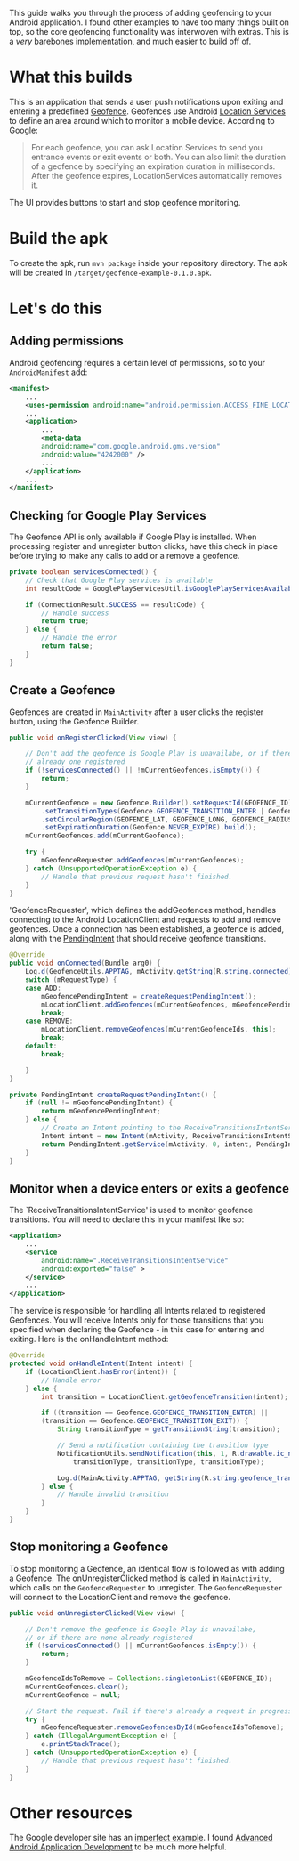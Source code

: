 This guide walks you through the process of adding geofencing to your Android application. I found other examples to have too many things built on top, so the core geofencing functionality was interwoven with extras. This is a *very* barebones implementation, and much easier to build off of.

# What this builds

This is an application that sends a user push notifications upon exiting and entering a predefined [Geofence](http://developer.android.com/reference/com/google/android/gms/location/Geofence.html). Geofences use Android [Location Services](https://developer.android.com/reference/com/google/android/gms/location/LocationServices.html) to define an area around which to monitor a mobile device. According to Google:

> For each geofence, you can ask Location Services to send you entrance events or exit events or both. You can also limit the duration of a geofence by specifying an expiration duration in milliseconds. After the geofence expires, LocationServices automatically removes it.

The UI provides buttons to start and stop geofence monitoring. 

# Build the apk

To create the apk, run `mvn package` inside your repository directory. The apk will be created in `/target/geofence-example-0.1.0.apk`.

# Let's do this

## Adding permissions

Android geofencing requires a certain level of permissions, so to your `AndroidManifest` add:
```xml
<manifest>
	...
	<uses-permission android:name="android.permission.ACCESS_FINE_LOCATION" />
	...
	<application>
		...
		<meta-data			
		android:name="com.google.android.gms.version"
		android:value="4242000" />
		...
	</application>
	...
</manifest>
```

## Checking for Google Play Services

The Geofence API is only available if Google Play is installed. When processing register and unregister button clicks, have this check in place before trying to make any calls to add or a remove a geofence.
```java
private boolean servicesConnected() {
    // Check that Google Play services is available
    int resultCode = GooglePlayServicesUtil.isGooglePlayServicesAvailable(this);

    if (ConnectionResult.SUCCESS == resultCode) {
        // Handle success
        return true;
    } else {
        // Handle the error
        return false;
    }
}
``` 

## Create a Geofence

Geofences are created in `MainActivity` after a user clicks the register button, using the Geofence Builder.
```java
public void onRegisterClicked(View view) {

    // Don't add the geofence is Google Play is unavailabe, or if there is
    // already one registered
    if (!servicesConnected() || !mCurrentGeofences.isEmpty()) {
        return;
    }

    mCurrentGeofence = new Geofence.Builder().setRequestId(GEOFENCE_ID)
        .setTransitionTypes(Geofence.GEOFENCE_TRANSITION_ENTER | Geofence.GEOFENCE_TRANSITION_EXIT)
        .setCircularRegion(GEOFENCE_LAT, GEOFENCE_LONG, GEOFENCE_RADIUS)
        .setExpirationDuration(Geofence.NEVER_EXPIRE).build();
    mCurrentGeofences.add(mCurrentGeofence);

    try {
        mGeofenceRequester.addGeofences(mCurrentGeofences);
    } catch (UnsupportedOperationException e) {
        // Handle that previous request hasn't finished.
    }
}
```
'GeofenceRequester', which defines the addGeofences method, handles connecting to the Android LocationClient and requests to add and remove geofences. Once a connection has been established, a geofence is added, along with the [PendingIntent](http://developer.android.com/reference/android/app/PendingIntent.html) that should receive geofence transitions.
```java
@Override
public void onConnected(Bundle arg0) {
    Log.d(GeofenceUtils.APPTAG, mActivity.getString(R.string.connected));
    switch (mRequestType) {
    case ADD:
        mGeofencePendingIntent = createRequestPendingIntent();
        mLocationClient.addGeofences(mCurrentGeofences, mGeofencePendingIntent, this);
        break;
    case REMOVE:
        mLocationClient.removeGeofences(mCurrentGeofenceIds, this);
        break;
    default:
        break;

    }
}

private PendingIntent createRequestPendingIntent() {
    if (null != mGeofencePendingIntent) {
        return mGeofencePendingIntent;
    } else {
        // Create an Intent pointing to the ReceiveTransitionsIntentService
        Intent intent = new Intent(mActivity, ReceiveTransitionsIntentService.class);
        return PendingIntent.getService(mActivity, 0, intent, PendingIntent.FLAG_UPDATE_CURRENT);
    }
}
```

## Monitor when a device enters or exits a geofence

The `ReceiveTransitionsIntentService' is used to monitor geofence transitions. You will need to declare this in your manifest like so:
```xml
<application>
	...
	<service
		android:name=".ReceiveTransitionsIntentService"
		android:exported="false" >
	</service>
	...
</application>
```
The service is responsible for handling all Intents related to registered Geofences. You will receive Intents only for those transitions that you specified when declaring the Geofence - in this case for entering and exiting. Here is the onHandleIntent method:
```java
@Override
protected void onHandleIntent(Intent intent) {
    if (LocationClient.hasError(intent)) {
        // Handle error
    } else {
        int transition = LocationClient.getGeofenceTransition(intent);

        if ((transition == Geofence.GEOFENCE_TRANSITION_ENTER) || 
        (transition == Geofence.GEOFENCE_TRANSITION_EXIT)) {
            String transitionType = getTransitionString(transition);

            // Send a notification containing the transition type
            NotificationUtils.sendNotification(this, 1, R.drawable.ic_notification, 
            	transitionType, transitionType, transitionType);

            Log.d(MainActivity.APPTAG, getString(R.string.geofence_transition_notification_title, transitionType));
        } else {
            // Handle invalid transition
        }
    }
}
```

## Stop monitoring a Geofence

To stop monitoring a Geofence, an identical flow is followed as with adding a Geofence. The onUnregisterClicked method is called in `MainActivity`, which calls on the `GeofenceRequester` to unregister. The `GeofenceRequester` will connect to the LocationClient and remove the geofence.
```java
public void onUnregisterClicked(View view) {

    // Don't remove the geofence is Google Play is unavailabe,
    // or if there are none already registered
    if (!servicesConnected() || mCurrentGeofences.isEmpty()) {
        return;
    }

    mGeofenceIdsToRemove = Collections.singletonList(GEOFENCE_ID);
    mCurrentGeofences.clear();
    mCurrentGeofence = null;

    // Start the request. Fail if there's already a request in progress
    try {
        mGeofenceRequester.removeGeofencesById(mGeofenceIdsToRemove);
    } catch (IllegalArgumentException e) {
        e.printStackTrace();
    } catch (UnsupportedOperationException e) {
        // Handle that previous request hasn't finished.
    }
}
```

# Other resources

The Google developer site has an [imperfect example](http://developer.android.com/training/location/geofencing.html). I found [Advanced Android Application Development](http://my.safaribooksonline.com/book/programming/android/9780133892420) to be much more helpful.